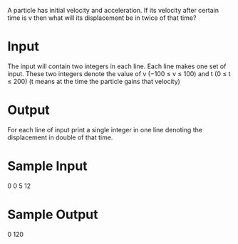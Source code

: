A particle has initial velocity and acceleration. If its velocity after certain time is v then what will its
displacement be in twice of that time?

# Input

The input will contain two integers in each line. Each line makes one set of input. These two integers
denote the value of v (−100 ≤ v ≤ 100) and t (0 ≤ t ≤ 200) (t means at the time the particle gains
that velocity)

# Output

For each line of input print a single integer in one line denoting the displacement in double of that time.

# Sample Input

0 0
5 12

# Sample Output

0
120
